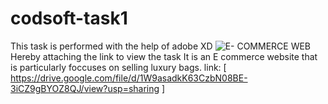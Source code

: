 # codsoft-task1
This task is performed with the help of adobe XD 
![E- COMMERCE WEB](https://github.com/vaishhuuu07/codsoft-task1/assets/119472392/fb9a205b-5fa7-48dd-99b8-6736097c7427)
Hereby attaching the link to view the task 
It is an E commerce website that is particularly foccuses on selling luxury bags. 
link: [ https://drive.google.com/file/d/1W9asadkK63CzbN08BE-3iCZ9gBYOZ8QJ/view?usp=sharing ]


